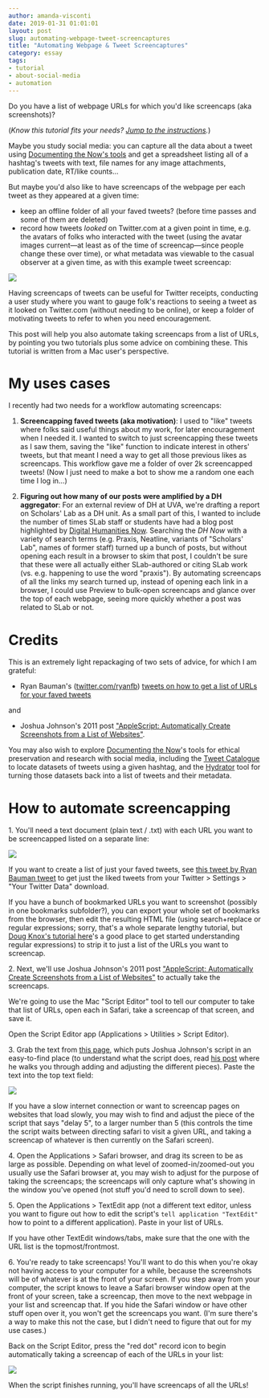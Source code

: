 ```yaml
---
author: amanda-visconti
date: 2019-01-31 01:01:01
layout: post
slug: automating-webpage-tweet-screencaptures
title: "Automating Webpage & Tweet Screencaptures"
category: essay
tags:
- tutorial
- about-social-media
- automation
---
```


Do you have a list of webpage URLs for which you'd like screencaps (aka screenshots)?

(_Know this tutorial fits your needs? [Jump to the instructions](#how-to-automate-screencapping)._) 

Maybe you study social media: you can capture all the data about a tweet using [Documenting the Now's tools](https://www.docnow.io/) and get a spreadsheet listing all of a hashtag's tweets with text, file names for any image attachments, publication date, RT/like counts...


But maybe you'd also like to have screencaps of the webpage per each tweet as they appeared at a given time: 
- keep an offline folder of all your faved tweets? (before time passes and some of them are deleted)  
- record how tweets _looked_ on Twitter.com at a given point in time, e.g. the avatars of folks who interacted with the tweet (using the avatar images current—at least as of the time of screencap—since people change these over time), or what metadata was viewable to the casual observer at a given time, as with this example tweet screencap:

![](https://scholarslab.org/assets/post-media/2019-01-31-tweetscreenshot1.png)

Having screencaps of tweets can be useful for Twitter receipts, conducting a user study where you want to gauge folk's reactions to seeing a tweet as it looked on Twitter.com (without needing to be online), or keep a folder of motivating tweets to refer to when you need encouragement.

This post will help you also automate taking screencaps from a list of URLs, by pointing you two tutorials plus some advice on combining these. This tutorial is written from a Mac user's perspective.

# My uses cases
I recently had two needs for a workflow automating screencaps:  
1. **Screencapping faved tweets (aka motivation)**: I used to "like" tweets where folks said useful things about my work, for later encouragement when I needed it. I wanted to switch to just screencapping these tweets as I saw them, saving the "like" function to indicate interest in others' tweets, but that meant I need a way to get all those previous likes as screencaps. This workflow gave me a folder of over 2k screencapped tweets! (Now I just need to make a bot to show me a random one each time I log in...)

2. **Figuring out how many of our posts were amplified by a DH aggregator**: For an external review of DH at UVA, we're drafting a report on Scholars' Lab as a DH unit. As a small part of this, I wanted to include the number of times SLab staff or students have had a blog post highlighted by [Digital Humanities Now](http://digitalhumanitiesnow.org/). Searching the _DH Now_ with a variety of search terms (e.g. Praxis, Neatline, variants of "Scholars' Lab", names of former staff) turned up a bunch of posts, but without opening each result in a browser to skim that post, I couldn't be sure that these were all actually either SLab-authored or citing SLab work (vs. e.g. happening to use the word "praxis"). By automating screencaps of all the links my search turned up, instead of opening each link in a browser, I could use Preview to bulk-open screencaps and glance over the top of each webpage, seeing more quickly whether a post was related to SLab or not.

# Credits
This is an extremely light repackaging of two sets of advice, for which I am grateful:

* Ryan Bauman's ([twitter.com/ryanfb](https://twitter.com/ryanfb)) [tweets on how to get a list of URLs for your faved tweets](https://twitter.com/ryanfb/status/1014302804796731393)

and

* Joshua Johnson's 2011 post ["AppleScript: Automatically Create Screenshots from a List of Websites"](https://mac.appstorm.net/general/applescript-automatically-create-screenshots-from-a-list-of-websites/).

You may also wish to explore [Documenting the Now](https://www.docnow.io/)'s tools for ethical preservation and research with social media, including the [Tweet Catalogue](https://www.docnow.io/catalog/) to locate datasets of tweets using a given hashtag, and the [Hydrator](https://github.com/DocNow/hydrator) tool for turning those datasets back into a list of tweets and their metadata.

# How to automate screencapping

<span>1.</span> You'll need a text document (plain text / .txt) with each URL you want to be screencapped listed on a separate line:

![](https://scholarslab.org/assets/post-media/2019-01-31-tweet-screenhot-2.png)

If you want to create a list of just your faved tweets, see [this tweet by Ryan Bauman tweet](https://twitter.com/ryanfb/status/1014302804796731393) to get just the liked tweets from your Twitter > Settings > "Your Twitter Data" download.

If you have a bunch of bookmarked URLs you want to screenshot (possibly in one bookmarks subfolder?), you can export your whole set of bookmarks from the browser, then edit the resulting HTML file (using search+replace or regular expressions; sorry, that's a whole separate lengthy tutorial, but [Doug Knox's tutorial here](https://programminghistorian.org/en/lessons/understanding-regular-expressions)'s a good place to get started understanding regular expressions) to strip it to just a list of the URLs you want to screencap.

<span>2.</span> Next, we'll use Joshua Johnson's 2011 post ["AppleScript: Automatically Create Screenshots from a List of Websites"](https://mac.appstorm.net/general/applescript-automatically-create-screenshots-from-a-list-of-websites/) to actually take the screencaps.

We're going to use the Mac "Script Editor" tool to tell our computer to take that list of URLs, open each in Safari, take a screencap of that screen, and save it.

Open the Script Editor app (Applications > Utilities > Script Editor).

<span>3.</span> Grab the text from [this page](https://gist.github.com/amandavisconti/ffc05d293b9fed70a7378421f7c818f0), which puts Joshua Johnson's script in an easy-to-find place (to understand what the script does, read [his post](https://mac.appstorm.net/general/applescript-automatically-create-screenshots-from-a-list-of-websites/) where he walks you through adding and adjusting the different pieces). Paste the text into the top text field:

![](https://scholarslab.org/assets/post-media/2019-01-31-tweet-screenshot-3.png)

If you have a slow internet connection or want to screencap pages on websites that load slowly, you may wish to find and adjust the piece of the script that says "delay 5", to a larger number than 5 (this controls the time the script waits between directing safari to visit a given URL, and taking a screencap of whatever is then currently on the Safari screen).

<span>4.</span> Open the Applications > Safari browser, and drag its screen to be as large as possible. Depending on what level of zoomed-in/zoomed-out you usually use the Safari browser at, you may wish to adjust for the purpose of taking the screencaps; the screencaps will only capture what's showing in the window you've opened (not stuff you'd need to scroll down to see).

<span>5.</span> Open the Applications > TextEdit app (not a different text editor, unless you want to figure out how to edit the script's `tell application "TextEdit"` how to point to a different application). Paste in your list of URLs.

If you have other TextEdit windows/tabs, make sure that the one with the URL list is the topmost/frontmost.

<span>6.</span> You're ready to take screencaps! You'll want to do this when you're okay not having access to your computer for a while, because the screenshots will be of whatever is at the front of your screen. If you step away from your computer, the script knows to leave a Safari browser window open at the front of your screen, take a screencap, then move to the next webpage in your list and screencap that. If you hide the Safari window or have other stuff open over it, you won't get the screencaps you want. (I'm sure there's a way to make this not the case, but I didn't need to figure that out for my use cases.)

Back on the Script Editor, press the "red dot" record icon to begin automatically taking a screencap of each of the URLs in your list:

![](https://scholarslab.org/assets/post-media/2019-01-31-tweet-screenshot-3.png)

When the script finishes running, you'll have screencaps of all the URLs!

